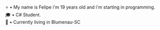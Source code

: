 
:star: •  My name is Felipe i'm 19 years old and i'm starting in programming.<br>
🎓  •  C# Student. <br>
:european_castle:  • Currently living in Blumenau-SC<br>
